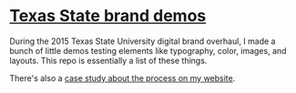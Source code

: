 # [Texas State brand demos](https://edelstone.github.io/web-tools/)

During the 2015 Texas State University digital brand overhaul, I made a bunch of little demos testing elements like typography, color, images, and layouts. This repo is essentially a list of these things.

There's also a [case study about the process on my website](https://michaeledelstone.com/portfolio/texas-state-brand).
